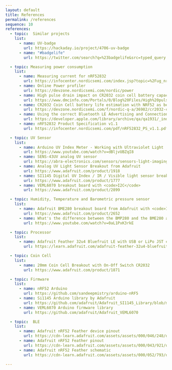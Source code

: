 ```yaml
---
layout: default
title: References
permalink: /references
sequence: 10
references:
  - topic:  Similar projects
    list:
      - name: UV-badge
        url: https://hackaday.io/project/4706-uv-badge
      - name: "#badgelife"
        url: https://twitter.com/search?q=%23badgelife&src=typed_query on Twitter for various PCB designs

  - topic: Measuring power consumption
    list:
      - name: Measuring current for nRF52832
        url: https://infocenter.nordicsemi.com/index.jsp?topic=%2Fug_nrf52832_dk%2FUG%2Fnrf52_DK%2Fhw_meas_current.html
      - name: Online Power profiler
        url: https://devzone.nordicsemi.com/nordic/power
      - name: High pulse drain impact on CR2032 coin cell battery capacity
        url: https://www.dmcinfo.com/Portals/0/Blog%20Files/High%20pulse%20drain%20impact%20on%20CR2032%20coin%20cell%20battery%20capacity.pdf
      - name: CR2032 Coin Cell battery life estimation with NRF52 as beacon
        url: https://devzone.nordicsemi.com/f/nordic-q-a/36982/cr2032-coin-cell-battery-life-estimation-with-nrf52-as-beacon
      - name: Using the correct Bluetooth LE Advertising and Connection Parameters for a stable connection
        url: https://developer.apple.com/library/archive/qa/qa1931/_index.html
      - name: nRF52832 Product Specification v1.1
        url: https://infocenter.nordicsemi.com/pdf/nRF52832_PS_v1.1.pdf

  - topic: UV Sensor
    list:
      - name: Arduino UV Index Meter - Working with Ultraviolet Light
        url: https://www.youtube.com/watch?v=dBljvUBZqI8
      - name: SENS-43UV analog UV sensor
        url: https://abra-electronics.com/sensors/sensors-light-imaging-en/sens-43uv-analog-ultra-violet-light-sensor-module-for-5v-microcontrollers.html
      - name: Analog UV Light Sensor Breakout from Adafruit
        url: https://www.adafruit.com/product/1918
      - name: SI1145 Digital UV Index / IR / Visible light sensor breakout board from Adafruit with <code>I2C</code> bus connection
        url: https://www.adafruit.com/product/1777
      - name: VEML6070 breakout board with <code>I2C</code>
        url: https://www.adafruit.com/product/2899

  - topic: Humidity, Temperature and Barometric pressure sensor
    list:
      - name: Adafruit BME280 breakout board from Adafruit with <code>I2C</code> or <code>SPI</code>
        url: https://www.adafruit.com/product/2652
      - name: What's the difference between the BMP280 and the BME280 atmospheric sensors
        url: https://www.youtube.com/watch?v=0aL1PxK3rkE

  - topic: Processor
    list:
      - name: Adafruit Feather 32u4 Bluefruit LE with USB or LiPo JST connector
        url: https://learn.adafruit.com/adafruit-feather-32u4-bluefruit-le/overview

  - topic: Coin Cell
    list:
      - name: 20mm Coin Cell Breakout with On-Off Switch CR2032
        url: https://www.adafruit.com/product/1871

  - topic: Firmware
    list:
      - name: nRF52 Arduino
        url: https://github.com/sandeepmistry/arduino-nRF5
      - name: Si1145 Arduino library by Adafruit
        url: https://github.com/adafruit/Adafruit_SI1145_Library/blob/master/examples/si1145test/si1145test.ino
      - name: VEML6070 Arduino firmware library
        url: https://github.com/adafruit/Adafruit_VEML6070

  - topic:  BLE
    list:
      - name: Adafruit nRF52 Feather device pinout
        url: https://cdn-learn.adafruit.com/assets/assets/000/046/248/original/microcontrollers_Feather_NRF52_Pinout_v1.2-1.png?1504885794
      - name: Adafruit nRF52 Feather pinout
        url: https://cdn-learn.adafruit.com/assets/assets/000/043/921/original/microcontrollers_nRF52Pinout.png?1500272417
      - name: Adafruit nRF52 Feather schematic
        url: https://cdn-learn.adafruit.com/assets/assets/000/052/793/original/microcontrollers_revgsch.png?1523067417

---
```

